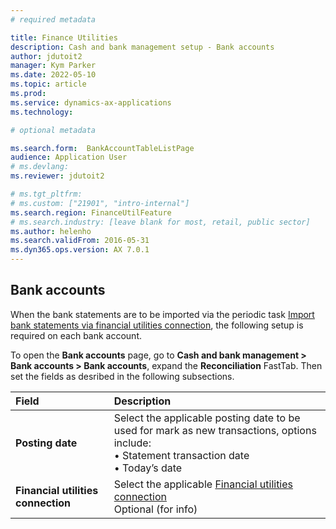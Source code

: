 ```yaml
---
# required metadata

title: Finance Utilities 
description: Cash and bank management setup - Bank accounts
author: jdutoit2
manager: Kym Parker
ms.date: 2022-05-10
ms.topic: article
ms.prod: 
ms.service: dynamics-ax-applications
ms.technology: 

# optional metadata

ms.search.form:  BankAccountTableListPage
audience: Application User
# ms.devlang: 
ms.reviewer: jdutoit2

# ms.tgt_pltfrm: 
# ms.custom: ["21901", "intro-internal"]
ms.search.region: FinanceUtilFeature
# ms.search.industry: [leave blank for most, retail, public sector]
ms.author: helenho
ms.search.validFrom: 2016-05-31
ms.dyn365.ops.version: AX 7.0.1
---
```


## Bank accounts
When the bank statements are to be imported via the periodic task [Import bank statements via financial utilities connection](Bank-statement-import.md), the following setup is required on each bank account.

To open the **Bank accounts** page, go to **Cash and bank management > Bank accounts > Bank accounts**, expand the **Reconciliation** FastTab. Then set the fields as desribed in the following subsections.

Field         | Description                         
:--           |:--                        
**Posting date**    | 	Select the applicable posting date to be used for mark as new transactions, options include:  <br> •	Statement transaction date <br> •	Today’s date
**Financial utilities connection**  |	Select the applicable [Financial utilities connection](Finance-utilities-connections.md) <br> Optional (for info)

